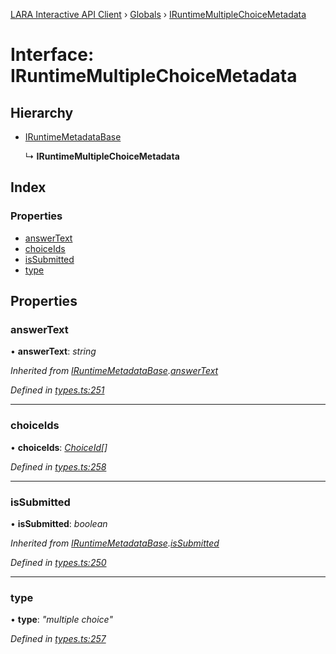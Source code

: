 [LARA Interactive API Client](../README.md) › [Globals](../globals.md) › [IRuntimeMultipleChoiceMetadata](iruntimemultiplechoicemetadata.md)

# Interface: IRuntimeMultipleChoiceMetadata

## Hierarchy

* [IRuntimeMetadataBase](iruntimemetadatabase.md)

  ↳ **IRuntimeMultipleChoiceMetadata**

## Index

### Properties

* [answerText](iruntimemultiplechoicemetadata.md#answertext)
* [choiceIds](iruntimemultiplechoicemetadata.md#choiceids)
* [isSubmitted](iruntimemultiplechoicemetadata.md#issubmitted)
* [type](iruntimemultiplechoicemetadata.md#type)

## Properties

###  answerText

• **answerText**: *string*

*Inherited from [IRuntimeMetadataBase](iruntimemetadatabase.md).[answerText](iruntimemetadatabase.md#answertext)*

*Defined in [types.ts:251](../../../lara-typescript/src/interactive-api-client/types.ts#L251)*

___

###  choiceIds

• **choiceIds**: *[ChoiceId](../globals.md#choiceid)[]*

*Defined in [types.ts:258](../../../lara-typescript/src/interactive-api-client/types.ts#L258)*

___

###  isSubmitted

• **isSubmitted**: *boolean*

*Inherited from [IRuntimeMetadataBase](iruntimemetadatabase.md).[isSubmitted](iruntimemetadatabase.md#issubmitted)*

*Defined in [types.ts:250](../../../lara-typescript/src/interactive-api-client/types.ts#L250)*

___

###  type

• **type**: *"multiple choice"*

*Defined in [types.ts:257](../../../lara-typescript/src/interactive-api-client/types.ts#L257)*
